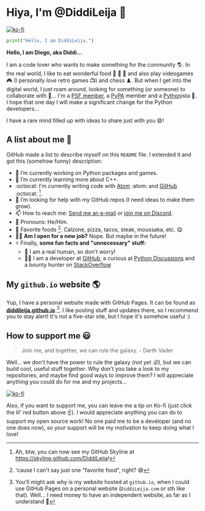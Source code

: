 # Hiya, I'm @DiddiLeija :wave:

[![ko-fi](https://ko-fi.com/img/githubbutton_sm.svg)](https://ko-fi.com/G2G3AL6D6)

<!---

***

[![DiddiLeija's GitHub stats](https://github-readme-stats.vercel.app/api?username=DiddiLeija&theme=merko&show_icons=true&include_all_commits=true)](https://github.com/anuraghazra/github-readme-stats) [![DiddiLeija's top languages](https://github-readme-stats.vercel.app/api/top-langs/?username=DiddiLeija&theme=merko&layout=compact&show_icons=true)](https://github.com/anuraghazra/github-readme-stats)

***

--->
<!--- Ah, if this changes in the future, I became an A++ in the GitHub stats. (Date: 01/10/2022) --->

```python
print("Hello, I am DiddiLeija.")
```

**Hello, I am Diego, aka Diddi...**

I am a code lover who wants to make something for the community :earth_americas:. In the real world, I like to eat wonderful food :pizza:
:cut_of_meat: :taco: and also play videogames :video_game: (I personally _love_ retro games :tv:) and chess :chess_pawn:.
But when I get into the digital world, I just roam around, looking for something (or someone) to collaborate with :thinking:... I'm a 
[PSF member](http://python.org/users/DiddiLeija), a [PyPA](https://pypa.io) member and a [Python](http://python.org)ista :snake:. I hope that one day I will
make a significant change for the Python developers...

I have a rare mind filled up with ideas to share just with you :smile:!

<!---
Is this an easter egg? Yes, it is!

These are some "thank you, folks" messages.

The PyPA gave me my first developer opportunity in Pip. Thanks!
https://github.com/pypa/pip/blob/9cf35b25e25a47b41480d5b2dc82b8ebd1eeb6a0/AUTHORS.txt#L193

Thea Flowers, and the Nox team, also helped me a lot to grow!
https://github.com/theacodes/nox/graphs/contributors

The most important collaboration (for me) is with **[pypa/pip](https://github.com/pypa/pip)**, where I've been doing
[trivial changes and giving help with some issues](https://github.com/pypa/pip/issues?q=author%3ADiddiLeija). Since that, I've been
working on other projects, on trivial issues and proposals. Also, I've been working on my own projects.

--->

## A list about me :memo:

GitHub made a list to describe myself on this `README` file. I extended it and got this (somehow funny) description:

- :telescope: I’m currently working on Python packages and games.
- :seedling: I’m currently learning more about C++.
- :octocat: I’m currently writing code with [Atom](http://atom.io) :atom: and [GitHub](http://github.com) :octocat: [^1].
- :thinking: I’m looking for help with my GitHub repos \(I need ideas to make them grow\).
- :mailbox: How to reach me: [Send me an e-mail](mailto:dr01191115@gmail.com) or [join me on Discord](https://diddileija.github.io/find_me#discord).
- :man: Pronouns: He/Him.
- :fork_and_knife: Favorite foods [^2]: Calzone, pizza, tacos, steak, moussaka, etc. :yum:
- :man_technologist: **Am I open for a new job?** Nope. But maybe in the future!
- :zap: Finally, **some fun facts and "unnecessary" stuff:**
  - :man: I am a real human, so don't worry!
  - :man_technologist: I am a developer at [GitHub](https://github.com), a curious at [Python Discussions](https://discuss.python.org) and a bounty hunter on [StackOverflow](http://stackoverflow.com)

<!-- Removed the following lines -- I'm looking for a better approach to say this! -->
<!--
- :heart: A few things I love:
  - [Nintendo](http://nintendo.com) stuff :video_game: \(specificly, the [Super Mario](http://mario.nintendo.com) saga :mushroom: :turtle: :star:\)
  - The [Star Wars](https://starwars.com) saga :movie_camera:
  - [The Strokes](https://en.wikipedia.org/wiki/The_Strokes) :guitar:
  - And of course, [Python](http://python.org) :snake:!
-->

## My `github.io` website :earth_americas:

Yup, I have a personal website made with GitHub Pages. It can be found as **[diddileija.github.io](http://diddileija.github.io)** [^3]. I like posting stuff and updates there,
so I recommend you to stay alert! It's not a five-star site, but I hope it's somehow useful :)

## How to support me :smiley:

> Join me, and together, we can rule the galaxy.
> \- Darth Vader

Well... we don't have the power to rule the galaxy _(not yet :stuck_out_tongue_winking_eye:)_, but we can build cool, useful stuff together. Why don't you take a look to my
repositories, and maybe find good ways to improve them? I will appreciate anything you could do for me and my projects...

[![ko-fi](https://ko-fi.com/img/githubbutton_sm.svg)](https://ko-fi.com/G2G3AL6D6)

Also, if you want to support me, you can leave me a tip on Ko-fi (just click the lil' red button above :point_up:). I would appreciate anything you can do to
support my open source work! No one paid me to be a developer (and no one does now), so your support will be my motivation to keep doing what I love!

<!---
DiddiLeija/DiddiLeija is a ✨ special ✨ repository because its `README.md` (this file) appears on your GitHub profile.
You can click the Preview link to take a look at your changes.
--->

[^1]: Ah, btw, you can now see my GitHub Skyline at https://skyline.github.com/DiddiLeija!
[^2]: 'cause I can't say just one "favorite food", right? :sweat_smile:
[^3]: You'll might ask why is my website hosted at `github.io`, when I could use GitHub Pages on a personal website (`DiddiLeija.com` or sth like that). Well... I need money to have an independent website, as far as I understand :money_with_wings:
